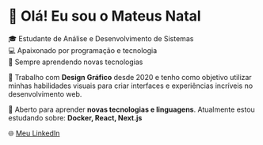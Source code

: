 # 👋 Olá! Eu sou o Mateus Natal

🎓 Estudante de Análise e Desenvolvimento de Sistemas  
💻 Apaixonado por programação e tecnologia  
🚀 Sempre aprendendo novas tecnologias  

🎨 Trabalho com **Design Gráfico** desde 2020 e tenho como objetivo utilizar minhas habilidades visuais para criar interfaces e experiências incríveis no desenvolvimento web.  

🌱 Aberto para aprender **novas tecnologias e linguagens**. Atualmente estou estudando sobre: **Docker, React, Next.js**  

🌐 [Meu LinkedIn](https://www.linkedin.com/in/mateus-natal-39524a324/)  
